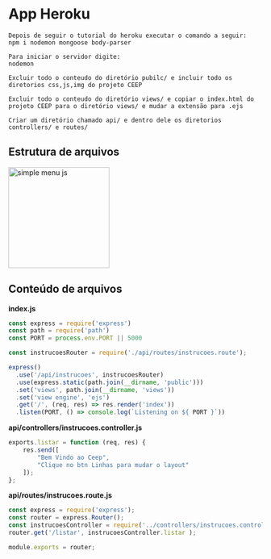 # App Heroku

```
Depois de seguir o tutorial do heroku executar o comando a seguir:
npm i nodemon mongoose body-parser

Para iniciar o servidor digite: 
nodemon

Excluir todo o conteudo do diretório pubilc/ e incluir todo os diretorios css,js,img do projeto CEEP

Excluir todo o conteudo do diretório views/ e copiar o index.html do projeto CEEP para o diretório views/ e mudar a extensão para .ejs

Criar um diretório chamado api/ e dentro dele os diretorios controllers/ e routes/

```
## Estrutura de arquivos

<img src="https://sambrmg.github.io/Curso-W47-8113/estrutura.png" alt="simple menu js" style="width: 200px !important;">


## Conteúdo de arquivos

**index.js**

```javascript
const express = require('express')
const path = require('path')
const PORT = process.env.PORT || 5000

const instrucoesRouter = require('./api/routes/instrucoes.route');

express()
  .use('/api/instrucoes', instrucoesRouter)
  .use(express.static(path.join(__dirname, 'public')))
  .set('views', path.join(__dirname, 'views'))
  .set('view engine', 'ejs')
  .get('/', (req, res) => res.render('index'))
  .listen(PORT, () => console.log(`Listening on ${ PORT }`))
```


**api/controllers/instrucoes.controller.js**

```javascript
exports.listar = function (req, res) {
    res.send([
        "Bem Vindo ao Ceep",
        "Clique no btn Linhas para mudar o layout"
    ]);
};
```

**api/routes/instrucoes.route.js**

```javascript
const express = require('express');
const router = express.Router();
const instrucoesController = require('../controllers/instrucoes.controller');
router.get('/listar', instrucoesController.listar );

module.exports = router;
```
